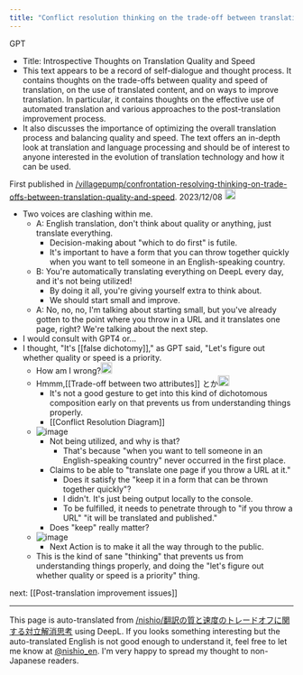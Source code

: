 ```yaml
---
title: "Conflict resolution thinking on the trade-off between translation quality and speed"
---
```


GPT
- Title: Introspective Thoughts on Translation Quality and Speed
- This text appears to be a record of self-dialogue and thought process. It contains thoughts on the trade-offs between quality and speed of translation, on the use of translated content, and on ways to improve translation. In particular, it contains thoughts on the effective use of automated translation and various approaches to the post-translation improvement process.
- It also discusses the importance of optimizing the overall translation process and balancing quality and speed. The text offers an in-depth look at translation and language processing and should be of interest to anyone interested in the evolution of translation technology and how it can be used.

First published in [/villagepump/confrontation-resolving-thinking-on-trade-offs-between-translation-quality-and-speed](https://scrapbox.io/villagepump/confrontation-resolving-thinking-on-trade-offs-between-translation-quality-and-speed).
2023/12/08
<img src='https://scrapbox.io/api/pages/nishio-en/nishio/icon' alt='nishio.icon' height="19.5"/>
- Two voices are clashing within me.
    - A: English translation, don't think about quality or anything, just translate everything.
        - Decision-making about "which to do first" is futile.
        - It's important to have a form that you can throw together quickly when you want to tell someone in an English-speaking country.
    - B: You're automatically translating everything on DeepL every day, and it's not being utilized!
        - By doing it all, you're giving yourself extra to think about.
        - We should start small and improve.
    - A: No, no, no, I'm talking about starting small, but you've already gotten to the point where you throw in a URL and it translates one page, right? We're talking about the next step.
- I would consult with GPT4 or...
- I thought, "It's [[false dichotomy]]," as GPT said, "Let's figure out whether quality or speed is a priority.
    - How am I wrong?<img src='https://scrapbox.io/api/pages/villagepump/yosider/icon' alt='/villagepump/yosider.icon' height="19.5"/>
    - Hmmm,[[Trade-off between two attributes]] とか<img src='https://scrapbox.io/api/pages/nishio-en/nishio/icon' alt='nishio.icon' height="19.5"/>
        - It's not a good gesture to get into this kind of dichotomous composition early on that prevents us from understanding things properly.
        - [[Conflict Resolution Diagram]]
    - ![image](https://gyazo.com/3ce1b8bf386d79cce631589f56f87038/thumb/1000)
        - Not being utilized, and why is that?
            - That's because "when you want to tell someone in an English-speaking country" never occurred in the first place.
        - Claims to be able to "translate one page if you throw a URL at it."
            - Does it satisfy the "keep it in a form that can be thrown together quickly"?
            - I didn't. It's just being output locally to the console.
            - To be fulfilled, it needs to penetrate through to "if you throw a URL" "it will be translated and published."
        - Does "keep" really matter?
    - ![image](https://gyazo.com/d9c81ec00224cb3ee0d48fd97b2803b8/thumb/1000)
        - Next Action is to make it all the way through to the public.
    - This is the kind of sane "thinking" that prevents us from understanding things properly, and doing the "let's figure out whether quality or speed is a priority" thing.

next:  [[Post-translation improvement issues]]

---
This page is auto-translated from [/nishio/翻訳の質と速度のトレードオフに関する対立解消思考](https://scrapbox.io/nishio/翻訳の質と速度のトレードオフに関する対立解消思考) using DeepL. If you looks something interesting but the auto-translated English is not good enough to understand it, feel free to let me know at [@nishio_en](https://twitter.com/nishio_en). I'm very happy to spread my thought to non-Japanese readers.
